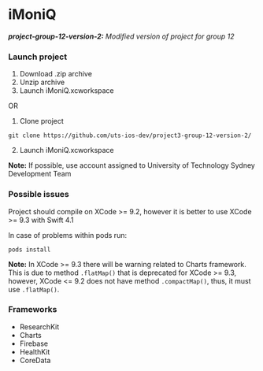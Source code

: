 # iMoniQ
***project-group-12-version-2:***
*Modified version of project for group 12*

### Launch project
1. Download .zip archive
2. Unzip archive
2. Launch iMoniQ.xcworkspace

OR

1. Clone project

```git clone https://github.com/uts-ios-dev/project3-group-12-version-2/```

2. Launch iMoniQ.xcworkspace

**Note:** If possible, use account assigned to University of Technology Sydney Development Team 

### Possible issues
Project should compile on XCode >= 9.2, however it is better to use XCode >= 9.3 with Swift 4.1

In case of problems within pods run:

```pods install```

**Note:** In XCode >= 9.3 there will be warning related to Charts framework. This is due to method ```.flatMap()``` that is deprecated for XCode >= 9.3, however, XCode <= 9.2 does not have method ```.compactMap()```, thus, it must use ```.flatMap()```.

### Frameworks
* ResearchKit
* Charts
* Firebase
* HealthKit
* CoreData
